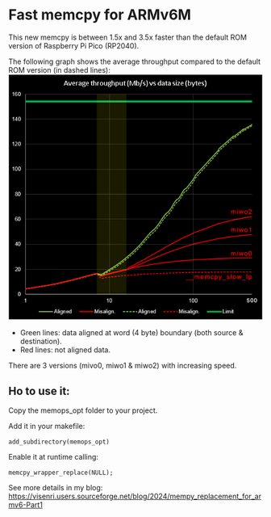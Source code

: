 # Fast memcpy for ARMv6M

This new memcpy is between 1.5x and 3.5x faster than the default ROM version of Raspberry Pi Pico (RP2040).

The following graph shows the average throughput compared to the default ROM version (in dashed lines):
![](./memops_opt/images/memcpy_comparison_ram.png)

 - Green lines: data aligned at word (4 byte) boundary (both source & destination).
 - Red lines: not aligned data.
 
There are 3 versions (mivo0, miwo1 & miwo2) with increasing speed.

## Ho to use it:
Copy the memops_opt folder to your project.

Add it in your makefile:
~~~~
add_subdirectory(memops_opt)
~~~~

Enable it at runtime calling:
~~~~
memcpy_wrapper_replace(NULL);
~~~~

See more details in my blog: 
https://visenri.users.sourceforge.net/blog/2024/mempy_replacement_for_armv6-Part1
